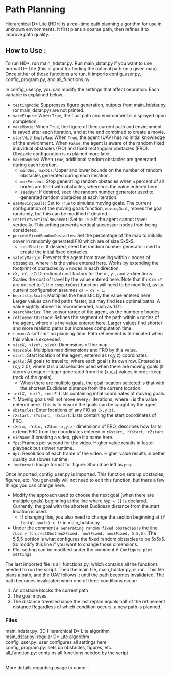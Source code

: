 # Path Planning

Hierarchical D* Lite (HD*) is a real-time path planning algorithm for use in unknown environments. It first plans a coarse path, then refines it to improve path quality.

## How to Use :  

To run HD*, run main_hdstar.py. Run main_dstar.py if you want to use normal D* Lite (this is good for finding the optimal path on a given map). Once either of those functions are run, it imports config_user.py, config_program.py, and all_functions.py

In config_user.py, you can modify the settings that affect oepration. Each variable is explained below.
- `testingMode`: Suppresses figure generation, outputs from main_hdstar.py (or main_dstar.py) are not printed.
- `makeFigure`: When `True`, the final path and environment is displayed upon completion.
- `makeMovie`: When `True`, the figure of then current path and environment is saved after each iteration, and at the end combined to create a movie. 
- `startWithEmptyMap`: When `True`, the agent (UAV) has no initial knowledge of the environment. When `False`, the agent is aware of the random fixed individual obstacles (FIO) and fixed rectangular obstacles (FRO). Obstacle configuration is explained more later.
- `makeRandObs`: When `True`, additional random obstacles are generated during each iteration.
  - `minObs, maxObs`: Upper and lower bounds on the number of random obstacles generated during each iteration.
  - `maxPercent`: Stop generating random obstacles when `n` percent of all nodes are filled with obstacles, where `n` is the value entered here.
  - `seedDyn`: If desired, seed the random number generator used to generated random obstacles at each iteration.
- `useMovingGoals`: Set to `True` to simulate moving goals. The current configuration of the moving goals function, `movingGoal`, moves the goal randomly, but this can be modified if desired.
- `restrictVerticalMovement`: Set to `True` if the agent cannot travel vertically. This setting prevents vertical successor nodes from being considered.
- `percentFixedRandomObstacles`: Set the percentage of the map to initially cover in randomly generated FIO which are of size 5x5x5.
  - `seedStatic`: If desired, seed the random number generator used to create the initial fixed obstacles.
- `safetyMargin`: Prevents the agent from traveling within `n` nodes of obstacles, where `n` is the value entered here. Works by extending the footprint of obstacles by `n` nodes in each direction.
- `cX, cY, cZ`: Directional cost factors for the x-, y-, and z-directions. Scales the cost of travel by the value entered here. Note that if `cX` or `cY` are not set to 1, the `computeCost` function will need to be modified, as its current configuration assumes `cX = cY = 1`.
- `heuristicScale`: Multiplies the heuristic by the value entered here. Larger values can find paths faster, but may find less optimal paths. A value sightly above 1 is recommended, such as 1.01.
- `searchRadius`: The sensor range of the agent, as the number of nodes.
- `refinementDistace`: Refines the segment of the path within `n` nodes of the agent, where `n` is the value entered here. Larger values find shorter and more realistic paths but increases computation time.
- `t_max`: A soft limit on planning time. Path refinement is terminated when this value is exceeded.
- `sizeX, sizeY, sizeX`: Dimensions of the map.
- `mapscale`: Multiples map dimensions and FRO by this value.
- `start`: Start location of the agent, entered as (x,y,z) coordinates.
- `goals`: All goals to travel to, where each goal is its own row. Entered as (x,y,z,0), where 0 is a placeholder used when there are moving goals (it stores a unique integer generated from the (x,y,z) values in order keep track of the goals).
  - When there are multiple goals, the goal location selected is that with the shortest Euclidean distance from the current location.
- `initX, initY, initZ`: Lists containing intial coordinates of moving goals.
- `T`: Moving goals will not move every `n` iterations, where `n` is the value entered here. This is to ensure the goals can be caught by the agent.
- `obstacles`: Enter locations of any FIO as `(x,y,z)`.
- `rXstart, rYstart, rZstart`: Lists containing the start coordinates of FRO.
- `rXdim, rYdim, rZdim`: `(x,y,z)` dimensions of FRO, describes how far to extend FRO from the coordinates entered in `rXstart, rYstart, rZstart`.
- `vidName`: If creating a video, give it a name here.
- `fps`: Frames per second for the video. Higher value results in faster playback but slower runtime.
- `dpi`: Resolution of each frame of the video. Higher value results in better quality but slower runtime.
- `imgformat`: Image format for figure. Should be left as `png`.


Once imported, config_user.py is imported. This function sets up obstacles, figures, etc. You generally will not need to edit this function, but there a few things you can change here.
- Modify the approach used to choose the next goal (when there are multiple goals) beginning at the line where `hyp = []` is declared. Currently, the goal with the shortest Euclidean distance from the start location is used. 
  - If changing this, you also need to change the section beginning at `if len(gl.goals) > 1:` in main_hdstar.py
- Under the comment `# Generating random fixed obstacles` is the line `rLoc = fcn.rectObs(newXFixed, newYFixed, newZFixed, 5,5,5)`. The 5,5,5 portion is what configures the fixed random obstacles to be 5x5x5. So modify this line if you want to change those dimensions.
- Plot setting can be modified under the comment `# Configure plot settings`

The last imported file is all_functions.py, which contains all the functions needed to run the script. Then the main file, main_hdstar.py, is run. This file plans a path, and the UAV follows it until the path becomes invalidated. The path becomes invalidated when one of three conditions occur:
1. An obstacle blocks the current path
2. The goal moves
3. The distance travelled since the last replan equals half of the refinement distance
Regardless of which condition occurs, a new path is planned. 

### Files
main_hdstar.py: 3D Hierarchical D* Lite algorithm  
main_dstar.py: regular D* Lite algorithm  
config_user.py: user configures all settings here  
config_program.py: sets up obstacles, figures, etc.  
all_function.py: contains all functions needed by the script  

## 
More details regarding usage to come...
